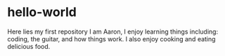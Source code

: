 # hello-world
Here lies my first repository
I am Aaron, I enjoy learning things including: coding, the guitar, and how things work.
I also enjoy cooking and eating delicious food.
